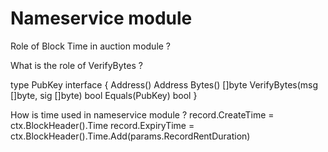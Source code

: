 # Nameservice module

Role of Block Time in auction module ?

What is the role of VerifyBytes ?

type PubKey interface {
	Address() Address
	Bytes() []byte
	VerifyBytes(msg []byte, sig []byte) bool
	Equals(PubKey) bool
}

How is time used in nameservice module ?
	record.CreateTime = ctx.BlockHeader().Time
	record.ExpiryTime = ctx.BlockHeader().Time.Add(params.RecordRentDuration)

